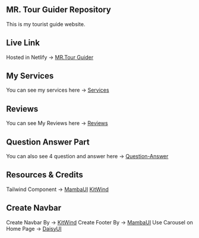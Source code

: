 ## MR. Tour Guider Repository
This is my tourist guide website.

## Live Link 
Hosted in Netlify -> [MR.Tour Guider](https://radiant-brigadeiros-f0fd38.netlify.app/) 

## My Services
You can see my services here -> [Services](https://radiant-brigadeiros-f0fd38.netlify.app/services)

## Reviews 
You can see My Reviews here -> [Reviews](https://radiant-brigadeiros-f0fd38.netlify.app/myreviews)

## Question Answer Part 
You can also see 4 question and answer here -> [Question-Answer](https://radiant-brigadeiros-f0fd38.netlify.app/blog)

## Resources & Credits
Tailwind Component -> [MambaUI](https://www.mambaui.com/components) [KitWind](https://kitwind.io/products/kometa/components/)
## Create Navbar 
Create Navbar By -> [KitWind](https://kitwind.io/products/kometa/components/)
Create Footer By -> [MambaUI](https://www.mambaui.com/components)
Use Carousel on Home Page -> [DaisyUI](https://daisyui.com/)

